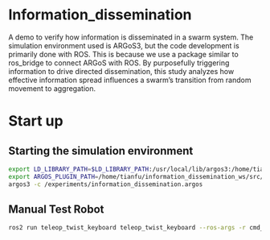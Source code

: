# Information_dissemination
A demo to verify how information is disseminated in a swarm system. 
The simulation environment used is ARGoS3, but the code development is primarily done with ROS. This is because we use a package similar to ros_bridge to connect ARGoS with ROS. 
By purposefully triggering information to drive directed dissemination, this study analyzes how effective information spread influences a swarm’s transition from random movement to aggregation.

# Start up

## Starting the simulation environment

```bash
export LD_LIBRARY_PATH=$LD_LIBRARY_PATH:/usr/local/lib/argos3:/home/tianfu/information_dissemination_ws/src/information_dissemination/lib
export ARGOS_PLUGIN_PATH=/home/tianfu/information_dissemination_ws/src/information_dissemination/lib
argos3 -c /experiments/information_dissemination.argos
```


## Manual Test Robot
```bash
ros2 run teleop_twist_keyboard teleop_twist_keyboard --ros-args -r cmd_vel:=bot0/cmd_vel
```